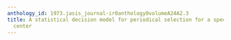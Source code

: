 ```yaml
---
anthology_id: 1973.jasis_journal-ir0anthology0volumeA24A2.3
title: A statistical decision model for periodical selection for a specialized information
  center
---
```

